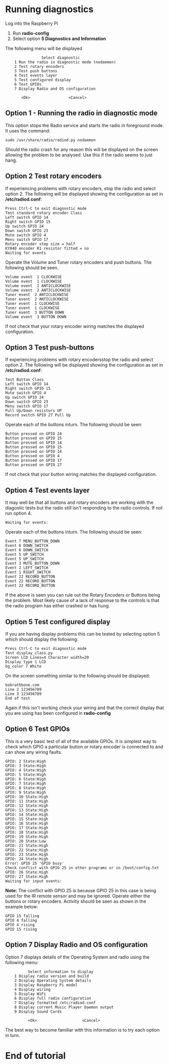 Running diagnostics
===================
Log into the Raspberry Pi
 
1) Run **radio-config**
2) Select option **5 Diagnostics and Information**

The following menu will be displayed

```
                Select diagnostic
    1 Run the radio in diagnostic mode (nodaemon)
    2 Test rotary encoders
    3 Test push buttons
    4 Test events layer
    5 Test configured display
    6 Test GPIOs
    7 Display Radio and OS configuration
                                                      
       <Ok>                 <Cancel>       
```
## Option 1 - Running the radio in diagnostic mode
This option stops the Radio service and starts the radio in foreground mode. It  uses the command:
```
sudo /usr/share/radio/radiod.py nodaemon
```
Should the radio crash for any reason this will be displayed on the screen allowing the problem to be analysed. Use this if the radio seems to just hang.  

## Option 2 Test rotary encoders
If experiencing problems with rotary encoders, stop the radio and select option 2. The following will be displayed showing the configuration as set in **/etc/radiod.conf**:
```
Press Ctrl-C to exit diagnostic mode
Test standard rotary encoder Class
Left switch GPIO 14
Right switch GPIO 15
Up switch GPIO 24
Down switch GPIO 23
Mute switch GPIO 4
Menu switch GPIO 17
Rotary encoder step size = half
KY040 encoder R1 resistor fitted = no
Waiting for events
```
Operate the Volume and Tuner rotary encoders and push buttons. The following should be seen.
```
Volume event  1 CLOCKWISE
Volume event  1 CLOCKWISE
Volume event  2 ANTICLOCKWISE
Volume event  2 ANTICLOCKWISE
Tuner event  2 ANTICLOCKWISE
Tuner event  2 ANTICLOCKWISE
Tuner event  1 CLOCKWISE
Tuner event  1 CLOCKWISE
Tuner event  3 BUTTON DOWN
Volume event  3 BUTTON DOWN
```
If not check that your rotary encoder wiring matches the displayed configuration.

## Option 3 Test push-buttons
If experiencing problems with rotary encodersstop the radio and select option 2. The following will be displayed showing the configuration as set in **/etc/radiod.conf**:
```
Test Button Class
Left switch GPIO 14
Right switch GPIO 15
Mute switch GPIO 4
Up switch GPIO 24
Down switch GPIO 23
Menu switch GPIO 17
Pull Up/Down resistors UP
Record switch GPIO 27 Pull Up
```
Operate each of the buttons inturn. The following should be seen:
```
Button pressed on GPIO 24
Button pressed on GPIO 15
Button pressed on GPIO 14
Button pressed on GPIO 15
Button pressed on GPIO 14
Button pressed on GPIO 4
Button pressed on GPIO 17
Button pressed on GPIO 27
```
If not check that your button wiring matches the displayed configuration.

## Option 4 Test events layer
It may well be that all buttons and rotary encoders are working with the diagostic tests but the radio still isn't responding to the radio controls. If not run option 4.

```
Waiting for events:
```
Operate each of the buttons inturn. The following should be seen:
```
Event 7 MENU_BUTTON_DOWN
Event 6 DOWN_SWITCH
Event 6 DOWN_SWITCH
Event 5 UP_SWITCH
Event 5 UP_SWITCH
Event 3 MUTE_BUTTON_DOWN
Event 2 LEFT_SWITCH
Event 1 RIGHT_SWITCH
Event 22 RECORD_BUTTON
Event 22 RECORD_BUTTON
Event 22 RECORD_BUTTON
```
If the above is seen you can rule out the Rotary Encoders or Buttons being the problem. Most likely cause of a lack of response to the controls is that the radio program has either crashed or has hung. 

## Option 5 Test configured display
If you are having display problems this can be tested by selecting option 5 which should display the following:
```
Press Ctrl-C to exit diagnostic mode
Test display_class.py
Screen LCD Lines=4 Character width=20
Display type 1 LCD
bg_color 7 White
```
On the screen something similar to the following should be displayed:
```
bobrathbone.com
Line 2 123456789
Line 3 123456789
End of test
```
Again if this isn't working check your wiring and that the correct display that you are using has been configured in **radio-config**

## Option 6 Test GPIOs 
This is a very basic test of all of the available GPIOs. It is simplest way to check which GPIO a particular button or rotary encoder is connected to and can show any wiring faults. 
```
GPIO: 2 State:High
GPIO: 3 State:High
GPIO: 4 State:High
GPIO: 5 State:High
GPIO: 6 State:High
GPIO: 7 State:High
GPIO: 8 State:High
GPIO: 9 State:High
GPIO: 10 State:High
GPIO: 11 State:High
GPIO: 12 State:High
GPIO: 13 State:High
GPIO: 14 State:High
GPIO: 15 State:High
GPIO: 16 State:High
GPIO: 17 State:High
GPIO: 18 State:High
GPIO: 19 State:High
GPIO: 20 State:Low
GPIO: 21 State:High
GPIO: 22 State:High
GPIO: 23 State:High
GPIO: 24 State:High
Error: GPIO 25 'GPIO busy'
Check conflict with GPIO 25 in other programs or in /boot/config.txt
GPIO: 26 State:High
GPIO: 27 State:High
Waiting for input events:
```
**Note:** The conflict with GPIO 25 is because GPIO 25 in this case is being used for the IR remote sensor and may be ignored. Operate either the buttons or rotary encoders. Activity should be seen as shown in the example below: 
```
GPIO 15 falling
GPIO 4 falling
GPIO 4 rising
GPIO 15 rising
```

## Option 7 Display Radio and OS configuration
Option 7 displays details of the Operating System and radio using the following menu: 

```
          Select information to display 
    1 Display radio version and build
    2 Display Operating System details
    3 Display Raspberry Pi model
    4 Display wiring
    5 Display WiFi
    6 Display full radio configuration
    7 Display formatted /etc/radiod.conf
    8 Display current Music Player Daemon output
    9 Display Sound Cards
   
          <Ok>                    <Cancel>
```
The best way to become familiar with this information is to try each option in turn.

End of tutorial
===============
